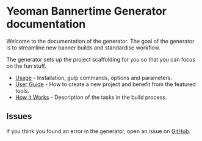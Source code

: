 # Yeoman Bannertime Generator documentation

Welcome to the documentation of the generator. The goal of the generator is to streamline new banner builds and standardise workflow.

The generator sets up the project scaffolding for you so that you can focus on the fun stuff.

* [Usage](usage.md) - Installation, gulp commands, options and parameters.
* [User Guide](user-guide.md) - How to create a new project and benefit from the featured tools.
* [How it Works](how-it-works.md) - Description of the tasks in the build process.


## Issues

If you think you found an error in the generator, open an issue on [GitHub](https://github.com/pyramidium/generator-bannertime/issues).
